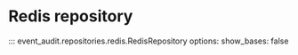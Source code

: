 # Redis repository

::: event_audit.repositories.redis.RedisRepository
    options:
        show_bases: false
